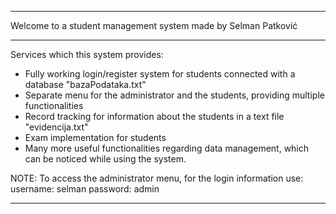 **********************************************************************************************************
Welcome to a student management system made by Selman Patković
**********************************************************************************************************

Services which this system provides:

- Fully working login/register system for students connected with a database "bazaPodataka.txt"
- Separate menu for the administrator and the students, providing multiple functionalities
- Record tracking for information about the students in a text file "evidencija.txt"
- Exam implementation for students
- Many more useful functionalities regarding data management, which can be noticed while using the system.

NOTE: To access the administrator menu, for the login information use:
username: selman
password: admin
**********************************************************************************************************


